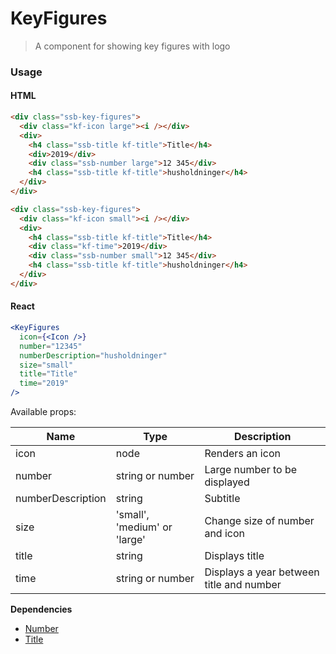 KeyFigures
========

> A component for showing key figures with logo

### Usage

#### HTML

```html
<div class="ssb-key-figures">
  <div class="kf-icon large"><i /></div>
  <div>
    <h4 class="ssb-title kf-title">Title</h4>
    <div>2019</div>
    <div class="ssb-number large">12 345</div>
    <h4 class="ssb-title kf-title">husholdninger</h4>
  </div>
</div>

<div class="ssb-key-figures">
  <div class="kf-icon small"><i /></div>
  <div>
    <h4 class="ssb-title kf-title">Title</h4>
    <div class="kf-time">2019</div>
    <div class="ssb-number small">12 345</div>
    <h4 class="ssb-title kf-title">husholdninger</h4>
  </div>
</div>
```

#### React

```jsx harmony
<KeyFigures
  icon={<Icon />}
  number="12345"
  numberDescription="husholdninger"
  size="small"
  title="Title"
  time="2019"
/>
```

Available props:

| Name       | Type           | Description  |
| ---------- | ------------- | ----- |
| icon | node | Renders an icon |
| number | string or number | Large number to be displayed |
| numberDescription | string | Subtitle |
| size | 'small', 'medium' or 'large' | Change size of number and icon |
| title | string | Displays title |
| time | string or number | Displays a year between title and number |

__Dependencies__
 - [Number](../Number)
 - [Title](../Title)
